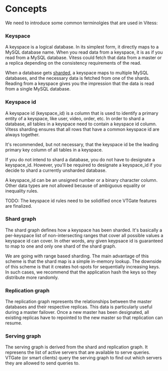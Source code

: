 # Concepts
We need to introduce some common terminolgies that are used in Vitess:
### Keyspace
A keyspace is a logical database.
In its simplest form, it directly maps to a MySQL database name.
When you read data from a keyspace, it is as if you read from a MySQL database.
Vitess could fetch that data from a master or a replica depending
on the consistency requirements of the read.

When a database gets [sharded](http://en.wikipedia.org/wiki/Shard_(database_architecture)),
a keyspace maps to multiple MySQL databases,
and the necessary data is fetched from one of the shards.
Reading from a keyspace gives you the impression that the data is read from
a single MySQL database.

### Keyspace id
A keyspace id (keyspace_id) is a column that is used to identify a primary entity
of a keyspace, like user, video, order, etc.
In order to shard a database, all tables in a keyspace need to
contain a keyspace id column.
Vitess sharding ensures that all rows that have a common keyspace id are
always together.

It's recommended, but not necessary, that the keyspace id be the leading primary
key column of all tables in a keyspace.

If you do not intend to shard a database, you do not have to
designate a keyspace_id.
However, you'll be required to designate a keyspace_id
if you decide to shard a currently unsharded database.

A keyspace_id can be an unsigned number or a binary character column.
Other data types are not allowed because of ambiguous equality or inequality rules.

TODO: The keyspace id rules need to be solidified once VTGate features are finalized.

### Shard graph
The shard graph defines how a keyspace has been sharded. It's basically a per-keyspace
list of non-intersecting ranges that cover all possible values a keyspace id can cover.
In other words, any given keypsace id is guaranteed to map to one and only one
shard of the shard graph.

We are going with range based sharding.
The main advantage of this scheme is that the shard map is a simple in-memory lookup.
The downside of this scheme is that it creates hot-spots for sequentially increasing keys.
In such cases, we recommend that the application hash the keys so they
distribute more randomly.

### Replication graph
The replication graph represents the relationships between the master
databases and their respective replicas.
This data is particularly useful during a master failover.
Once a new master has been designated, all existing replicas have to
repointed to the new master so that replication can resume.

### Serving graph
The serving graph is derived from the shard and replication graph.
It represens the list of active servers that are available to serve
queries.
VTGate (or smart clients) query the serving graph to find out which servers
they are allowed to send queries to.
